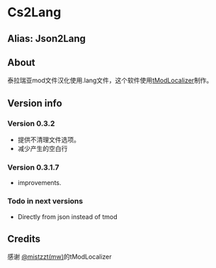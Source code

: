 # Cs2Lang

## Alias: Json2Lang

## About

泰拉瑞亚mod文件汉化使用.lang文件，这个软件使用[tModLocalizer](https://github.com/mistzzt/tmodloader-mod-localizer)制作。

## Version info

### Version 0.3.2

 - 提供不清理文件选项。
 - 减少产生的空白行

### Version 0.3.1.7

 - improvements.

### Todo in next versions

 - Directly from json instead of tmod



## Credits

感谢 [@mistzzt(mw)](https://github.com/mistzzt)的tModLocalizer
